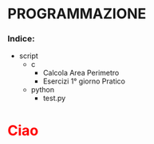 # PROGRAMMAZIONE

### Indice:
  - script
    - c
      - Calcola Area Perimetro
      - Esercizi 1° giorno Pratico
    - python
      - test.py

<html>
  <head>
  <style>
    
  </style>
  </head>
  <body>
    <h1 style="color: red">Ciao</p>
  </body>
</html>
